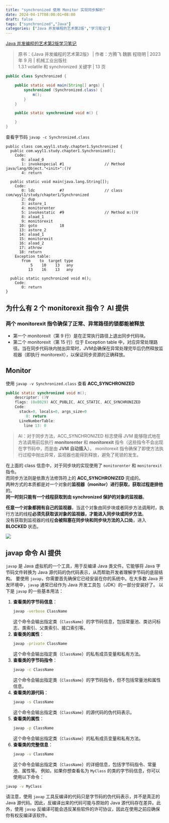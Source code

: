 ```yaml
---
title: "synchronized 使用 Monitor 实现同步解析"
date: 2024-04-17T08:00:01+08:00
draft: false
tags: ["synchronized","Java"]
categories: ["Java 并发编程的艺术第2版","学习笔记"]
---
```


[Java 并发编程的艺术第2版学习笔记](../dir)

> 原书：《Java 并发编程的艺术第2版》 | 作者：方腾飞 魏鹏 程晓明 | 2023 年 9 月 | 机械工业出版社  
> 1.3.1 volatile 和 synchronized 关键字 | 13 页

```java
public class Synchronized {

    public static void main(String[] args) {
        synchronized (Synchronized.class) {
            m();
        }
    }

    public static synchronized void m() {

    }
}
```

查看字节码 `javap -c Synchronized.class`

```class
public class com.wyyl1.study.chapter1.Synchronized {
  public com.wyyl1.study.chapter1.Synchronized();
    Code:
       0: aload_0
       1: invokespecial #1                  // Method java/lang/Object."<init>":()V
       4: return

  public static void main(java.lang.String[]);
    Code:
       0: ldc           #7                  // class com/wyyl1/study/chapter1/Synchronized
       2: dup
       3: astore_1
       4: monitorenter
       5: invokestatic  #9                  // Method m:()V
       8: aload_1
       9: monitorexit
      10: goto          18
      13: astore_2
      14: aload_1
      15: monitorexit
      16: aload_2
      17: athrow
      18: return
    Exception table:
       from    to  target type
           5    10    13   any
          13    16    13   any

  public static synchronized void m();
    Code:
       0: return
}
```

## 为什么有 2 个 monitorexit 指令？ AI 提供

### 两个 monitorexit 指令确保了正常、异常路径的锁都能被释放

- 第一个 monitorexit（第 9 行）是在正常执行路径上退出同步代码块。
- 第二个 monitorexit（第 15 行）位于 Exception table 中，对应异常处理路径。当在同步代码块内抛出异常时，JVM会确保在异常处理完毕后仍然释放监视器（即执行 monitorexit），以保证同步资源的正确释放。

## Monitor

使用 `javap -v Synchronized.class` 查看 **ACC_SYNCHRONIZED**

```java
public static synchronized void m();
    descriptor: ()V
    flags: (0x0029) ACC_PUBLIC, ACC_STATIC, ACC_SYNCHRONIZED
    Code:
      stack=0, locals=0, args_size=0
         0: return
      LineNumberTable:
        line 13: 0
```

> AI：对于同步方法，ACC_SYNCHRONIZED 标志使得 JVM 能够隐式地在方法调用前后执行 **monitorenter** 和 **monitorexit** 指令（这些指令不会出现在字节码中，而是由 **JVM 自动插入**）。
> monitorexit 指令确保了即使方法执行过程中抛出异常，监视器也能得到释放，避免了死锁的发生。

在上面的 class 信息中，对于同步块的实现使用了 `monitorenter` 和 `monitorexit` 指令。  
而同步方法则是依靠方法修饰符上的 **ACC_SYNCHRONIZED** 完成的。  
两种方式的本质都是对一个对象的**监视器（monitor）**进行获取，获取过程是**排他**的。  
**同一时刻只能有一个线程获取到由 synchronized 保护的对象的监视器**。

**任意一个对象都拥有自己的监视器**，当这个对象由同步块或者同步方法调用时，执行方法的线程**必须先获取该对象的监视器，才能进入同步块或同步方法**。  
没有获取到监视器的线程**会被阻塞在同步块和同步块方法的入口处**，进入**BLOCKED** 状态。

![](../../../../../post/29/29-4-1.webp)

## javap 命令 AI 提供

`javap` 是 Java 虚拟机的一个工具，用于反编译 Java 类文件。它能够将 Java 字节码文件转换为 Java 源代码的伪代码表示，从而帮助开发者理解字节码的底层结构。
要使用 `javap`，你需要首先确保它已经安装在你的系统中。在大多数 Java 开发环境中，`javap` 通常已经作为 Java 开发工具包（JDK）的一部分安装好了。
以下是 `javap` 的一些基本用法：
1. **查看类的字节码信息**：
   ```bash
   javap -verbose ClassName
   ```
   这个命令会输出指定类（`ClassName`）的字节码信息，包括常量池、类访问标志、类索引、父类索引、接口索引等。
2. **查看类的属性**：
   ```bash
   javap -private ClassName
   ```
   这个命令会输出指定类（`ClassName`）的私有成员变量和私有方法。
3. **查看类的字节码指令**：
   ```bash
   javap -c ClassName
   ```
   这个命令会输出指定类（`ClassName`）的字节码指令，但不包括常量池和属性信息。
4. **查看类的源代码**：
   ```bash
   javap -s ClassName
   ```
   这个命令会输出指定类（`ClassName`）的源代码的伪代码表示。
5. **查看类的属性**：
   ```bash
   javap -p ClassName
   ```
   这个命令会输出指定类（`ClassName`）的私有成员变量和私有方法。
6. **查看类的完整信息**：
   ```bash
   javap -v ClassName
   ```
   这个命令会输出指定类（`ClassName`）的详细信息，包括字节码指令、常量池、属性等。
例如，如果你想查看名为 `MyClass` 的类的字节码信息，你可以使用以下命令：
```bash
javap -v MyClass
```
请注意，使用 `javap` 工具反编译的代码只是字节码的伪代码表示，并不是真正的 Java 源代码。因此，反编译出来的代码可能与原始的 Java 源代码存在差异。此外，使用 `javap` 反编译可能会违反某些软件的许可协议，因此在使用之前应确保你有权反编译该软件。